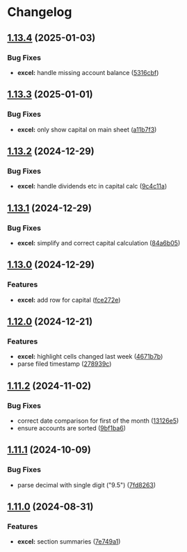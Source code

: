 # Changelog

## [1.13.4](https://github.com/kastelo/sie/compare/v1.13.3...v1.13.4) (2025-01-03)


### Bug Fixes

* **excel:** handle missing account balance ([5316cbf](https://github.com/kastelo/sie/commit/5316cbf063e57e8f0607e72e9700d56eb0452199))

## [1.13.3](https://github.com/kastelo/sie/compare/v1.13.2...v1.13.3) (2025-01-01)


### Bug Fixes

* **excel:** only show capital on main sheet ([a11b7f3](https://github.com/kastelo/sie/commit/a11b7f34a91a8e5ebb1fe9d7e91a9946b77ac49e))

## [1.13.2](https://github.com/kastelo/sie/compare/v1.13.1...v1.13.2) (2024-12-29)


### Bug Fixes

* **excel:** handle dividends etc in capital calc ([9c4c11a](https://github.com/kastelo/sie/commit/9c4c11afa003555d8ef41f82eb4a5355159e4583))

## [1.13.1](https://github.com/kastelo/sie/compare/v1.13.0...v1.13.1) (2024-12-29)


### Bug Fixes

* **excel:** simplify and correct capital calculation ([84a6b05](https://github.com/kastelo/sie/commit/84a6b0562bf0aae37830d251af73a13d5061be8b))

## [1.13.0](https://github.com/kastelo/sie/compare/v1.12.0...v1.13.0) (2024-12-29)


### Features

* **excel:** add row for capital ([fce272e](https://github.com/kastelo/sie/commit/fce272e22c893d1d6c5e7765957e1217095ce3ef))

## [1.12.0](https://github.com/kastelo/sie/compare/v1.11.2...v1.12.0) (2024-12-21)


### Features

* **excel:** highlight cells changed last week ([4671b7b](https://github.com/kastelo/sie/commit/4671b7ba40e40692e3e75a5aa2c50abad20272b2))
* parse filed timestamp ([278939c](https://github.com/kastelo/sie/commit/278939c18cd9e2998bb758cef1a596afb8e484d9))

## [1.11.2](https://github.com/kastelo/sie/compare/v1.11.1...v1.11.2) (2024-11-02)


### Bug Fixes

* correct date comparison for first of the month ([13126e5](https://github.com/kastelo/sie/commit/13126e52e482bca3dcacc4a9d17e151cd28e196d))
* ensure accounts are sorted ([9bf1ba6](https://github.com/kastelo/sie/commit/9bf1ba6acde48f727134feac04d542375c42f13e))

## [1.11.1](https://github.com/kastelo/sie/compare/v1.11.0...v1.11.1) (2024-10-09)


### Bug Fixes

* parse decimal with single digit ("9.5") ([7fd8263](https://github.com/kastelo/sie/commit/7fd8263b2c5bb6aa6904a9907cd47607783b0312))

## [1.11.0](https://github.com/kastelo/sie/compare/v1.10.0...v1.11.0) (2024-08-31)


### Features

* **excel:** section summaries ([7e749a1](https://github.com/kastelo/sie/commit/7e749a12d555a1a21d818838d06ede8318ed22d6))

